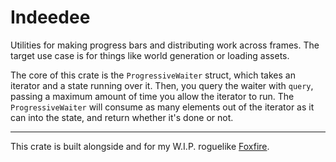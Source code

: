 # Indeedee

Utilities for making progress bars and distributing work across frames. The target use case is for things
like world generation or loading assets.

The core of this crate is the `ProgressiveWaiter` struct, which takes an iterator and a state running over it.
Then, you query the waiter with `query`, passing a maximum amount of time you allow the iterator to run.
The `ProgressiveWaiter` will consume as many elements out of the iterator as it can into the state, and
return whether it's done or not.

---

This crate is built alongside and for my W.I.P. roguelike [Foxfire](https://www.petra-k.at/foxfire).
